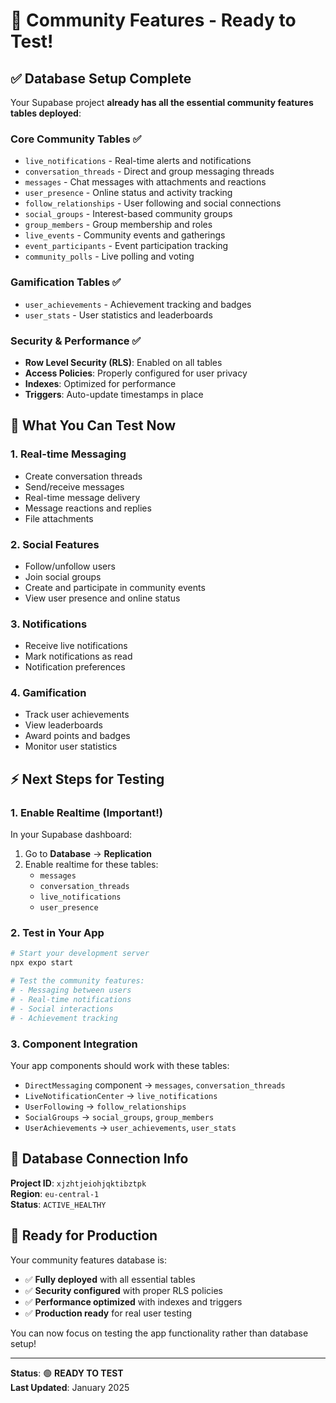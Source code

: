 # 🎉 Community Features - Ready to Test!

## ✅ Database Setup Complete

Your Supabase project **already has all the essential community features tables deployed**:

### Core Community Tables ✅
- `live_notifications` - Real-time alerts and notifications
- `conversation_threads` - Direct and group messaging threads
- `messages` - Chat messages with attachments and reactions
- `user_presence` - Online status and activity tracking
- `follow_relationships` - User following and social connections
- `social_groups` - Interest-based community groups
- `group_members` - Group membership and roles
- `live_events` - Community events and gatherings
- `event_participants` - Event participation tracking
- `community_polls` - Live polling and voting

### Gamification Tables ✅
- `user_achievements` - Achievement tracking and badges
- `user_stats` - User statistics and leaderboards

### Security & Performance ✅
- **Row Level Security (RLS)**: Enabled on all tables
- **Access Policies**: Properly configured for user privacy
- **Indexes**: Optimized for performance
- **Triggers**: Auto-update timestamps in place

## 🚀 What You Can Test Now

### 1. Real-time Messaging
- Create conversation threads
- Send/receive messages
- Real-time message delivery
- Message reactions and replies
- File attachments

### 2. Social Features
- Follow/unfollow users
- Join social groups
- Create and participate in community events
- View user presence and online status

### 3. Notifications
- Receive live notifications
- Mark notifications as read
- Notification preferences

### 4. Gamification
- Track user achievements
- View leaderboards
- Award points and badges
- Monitor user statistics

## ⚡ Next Steps for Testing

### 1. Enable Realtime (Important!)
In your Supabase dashboard:
1. Go to **Database** → **Replication**
2. Enable realtime for these tables:
   - `messages`
   - `conversation_threads`
   - `live_notifications`
   - `user_presence`

### 2. Test in Your App
```bash
# Start your development server
npx expo start

# Test the community features:
# - Messaging between users
# - Real-time notifications
# - Social interactions
# - Achievement tracking
```

### 3. Component Integration
Your app components should work with these tables:
- `DirectMessaging` component → `messages`, `conversation_threads`
- `LiveNotificationCenter` → `live_notifications`
- `UserFollowing` → `follow_relationships`
- `SocialGroups` → `social_groups`, `group_members`
- `UserAchievements` → `user_achievements`, `user_stats`

## 🔧 Database Connection Info

**Project ID**: `xjzhtjeiohjqktibztpk`  
**Region**: `eu-central-1`  
**Status**: `ACTIVE_HEALTHY`

## 🎯 Ready for Production

Your community features database is:
- ✅ **Fully deployed** with all essential tables
- ✅ **Security configured** with proper RLS policies
- ✅ **Performance optimized** with indexes and triggers
- ✅ **Production ready** for real user testing

You can now focus on testing the app functionality rather than database setup!

---

**Status**: 🟢 **READY TO TEST**  
**Last Updated**: January 2025
